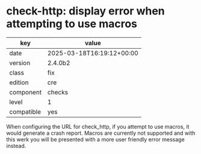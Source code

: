 [//]: # (werk v2)
# check-http: display error when attempting to use macros

key        | value
---------- | ---
date       | 2025-03-18T16:19:12+00:00
version    | 2.4.0b2
class      | fix
edition    | cre
component  | checks
level      | 1
compatible | yes

When configuring the URL for check_http, if you attempt
to use macros, it would generate a crash report. Macros
are currently not supported and with this werk you will
be presented with a more user friendly error message
instead.
